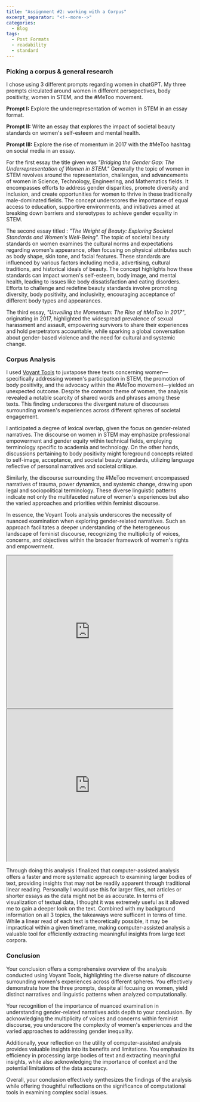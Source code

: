 ```yaml
---
title: "Assignment #2: working with a Corpus"
excerpt_separator: "<!--more-->"
categories:
  - Blog
tags:
  - Post Formats
  - readability
  - standard
---
```


### Picking a corpus & general research

I chose using 3 different prompts regarding women in chatGPT. My three prompts circulated around women in different persepectives, body positivity, women in STEM, and the #MeToo movement.

**Prompt I:** Explore the underrepresentation of women in STEM in an essay format.

**Prompt II:** Write an essay that explores the impact of societal beauty standards on women's self-esteem and mental health.

**Prompt III:** Explore the rise of momentum in 2017 with the #MeToo hashtag on social media in an essay.

For the first essay the title given was _"Bridging the Gender Gap: The Underrepresentation of Women in STEM."_ Generally 
the topic of women in STEM revolves around the representation, challenges, and advancements of women in Science, Technology, Engineering, and Mathematics fields. It encompasses efforts to address gender disparities, promote diversity and inclusion, and create opportunities for women to thrive in these traditionally male-dominated fields. The concept underscores the importance of equal access to education, supportive environments, and initiatives aimed at breaking down barriers and stereotypes to achieve gender equality in STEM.

The second essay titled : _"The Weight of Beauty: Exploring Societal Standards and Women's Well-Being"._ The topic of societal beauty standards on women examines the cultural norms and expectations regarding women's appearance, often focusing on physical attributes such as body shape, skin tone, and facial features. These standards are influenced by various factors including media, advertising, cultural traditions, and historical ideals of beauty. The concept highlights how these standards can impact women's self-esteem, body image, and mental health, leading to issues like body dissatisfaction and eating disorders. Efforts to challenge and redefine beauty standards involve promoting diversity, body positivity, and inclusivity, encouraging acceptance of different body types and appearances.

The third essay, _"Unveiling the Momentum: The Rise of #MeToo in 2017"_, originating in 2017, highlighted the widespread prevalence of sexual harassment and assault, empowering survivors to share their experiences and hold perpetrators accountable, while sparking a global conversation about gender-based violence and the need for cultural and systemic change.

### Corpus Analysis
I used [Voyant Tools](https://voyant-tools.org/) to juxtapose three texts concerning women—specifically addressing women's participation in STEM, the promotion of body positivity, and the advocacy within the #MeToo movement—yielded an unexpected outcome. Despite the common theme of women, the analysis revealed a notable scarcity of shared words and phrases among these texts. This finding underscores the divergent nature of discourses surrounding women's experiences across different spheres of societal engagement.

I anticipated a degree of lexical overlap, given the focus on gender-related narratives. The discourse on women in STEM may emphasize professional empowerment and gender equity within technical fields, employing terminology specific to academia and technology. On the other hands, discussions pertaining to body positivity might foreground concepts related to self-image, acceptance, and societal beauty standards, utilizing language reflective of personal narratives and societal critique.

Similarly, the discourse surrounding the #MeToo movement encompassed narratives of trauma, power dynamics, and systemic change, drawing upon legal and sociopolitical terminology. These diverse linguistic patterns indicate not only the multifaceted nature of women's experiences but also the varied approaches and priorities within feminist discourse.

In essence, the Voyant Tools analysis underscores the necessity of nuanced examination when exploring gender-related narratives. Such an approach facilitates a deeper understanding of the heterogeneous landscape of feminist discourse, recognizing the multiplicity of voices, concerns, and objectives within the broader framework of women's rights and empowerment.

<iframe style='width: 444px; height: 408px;' src='https://voyant-tools.org/?corpus=01884f9c133ee11017abca62325711c3&visible=25&view=Cirrus'></iframe>

<iframe style='width: 444px; height: 408px;' src='https://voyant-tools.org/?corpus=01884f9c133ee11017abca62325711c3&query=Gender&view=Trends'></iframe>


Through doing this analysis I finalized that computer-assisted analysis offers a faster and more systematic approach to examining larger bodies of text, providing insights that may not be readily apparent through traditional linear reading. Personally I would use this for larger files, not articles or shorter essays as the data might not be as accurate. In terms of visualization of textual data, I thought it was extremely useful as it allowed me to gain a deeper look on the text. Combined with my background information on all 3 topics, the takeaways were sufficent in terms of time. While a linear read of each text is theoretically possible, it may be impractical within a given timeframe, making computer-assisted analysis a valuable tool for efficiently extracting meaningful insights from large text corpora.

### Conclusion
Your conclusion offers a comprehensive overview of the analysis conducted using Voyant Tools, highlighting the diverse nature of discourse surrounding women's experiences across different spheres. You effectively demonstrate how the three prompts, despite all focusing on women, yield distinct narratives and linguistic patterns when analyzed computationally.

Your recognition of the importance of nuanced examination in understanding gender-related narratives adds depth to your conclusion. By acknowledging the multiplicity of voices and concerns within feminist discourse, you underscore the complexity of women's experiences and the varied approaches to addressing gender inequality.

Additionally, your reflection on the utility of computer-assisted analysis provides valuable insights into its benefits and limitations. You emphasize its efficiency in processing large bodies of text and extracting meaningful insights, while also acknowledging the importance of context and the potential limitations of the data accuracy.

Overall, your conclusion effectively synthesizes the findings of the analysis while offering thoughtful reflections on the significance of computational tools in examining complex social issues.



